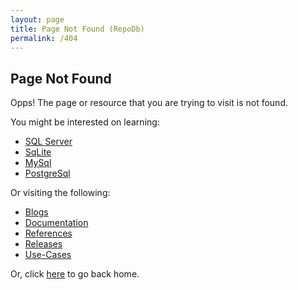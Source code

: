 ```yaml
---
layout: page
title: Page Not Found (RepoDb)
permalink: /404
---
```


## Page Not Found

Opps! The page or resource that you are trying to visit is not found.

You might be interested on learning:

- [SQL Server](/tutorial/getting-started)
- [SqLite](/tutorial/getting-started-sqlite)
- [MySql](/tutorial/getting-started-mysql)
- [PostgreSql](/tutorial/getting-started-postgresql)

Or visiting the following:

- [Blogs](/blogs)
- [Documentation](/docs)
- [References](/references)
- [Releases](/releases)
- [Use-Cases](/use-cases)

Or, click [here](/) to go back home.
